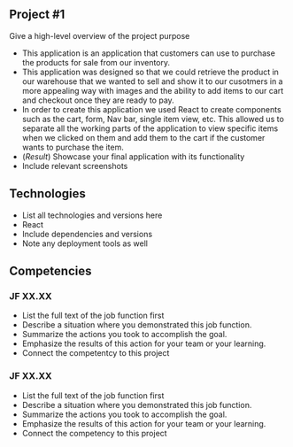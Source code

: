 ## Project #1
Give a high-level overview of the project purpose
- This application is an application that customers can use to purchase the products for sale from our inventory.
- This application was designed so that we could retrieve the product in our warehouse that we wanted to sell and show it to our cusotmers in a more appealing way with images and the ability to add items to our cart and checkout once they are ready to pay.
- In order to create this application we used React to create components such as the cart, form, Nav bar, single item view, etc. This allowed us to separate all the working parts of the application to view specific items when we clicked on them and add them to the cart if the customer wants to purchase the item.
- (*Result*) Showcase your final application with its functionality
- Include relevant screenshots

## Technologies
- List all technologies and versions here
- React
- Include dependencies and versions
- Note any deployment tools as well

## Competencies
### JF XX.XX
- List the full text of the job function first
- Describe a situation where you demonstrated this job function.
- Summarize the actions you took to accomplish the goal. 
- Emphasize the results of this action for your team or your learning. 
- Connect the competentcy to this project

### JF XX.XX
- List the full text of the job function first
- Describe a situation where you demonstrated  this job function.
- Summarize the actions you took to accomplish the goal. 
- Emphasize the results of this action for your team or your learning. 
- Connect the competency to this project